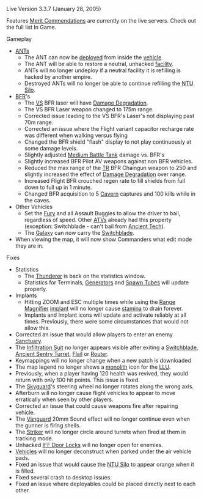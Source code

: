 Live Version 3.3.7 (January 28, 2005)

Features [Merit Commendations](../merits/Merit_Commendations.md) are
currently on the live servers. Check out the full list In Game.

Gameplay

- [ANTs](../ANT.md)
  - The ANT can now be [deployed](../terminology/Deploy.md) from inside the
    [vehicle](../vehicles/Vehicle.md).
  - The ANT will be able to restore a neutral, unhacked
    [facility](Facility.md).
  - ANTs will no longer undeploy if a neutral facility it is
    refilling is hacked by another empire.
  - Destroyed ANTs will no longer be able to continue refilling the
    [NTU Silo](../locations/NTU_Silo.md).
- [BFR](../vehicles/BattleFrame_Robotics.md)'s
  - The [VS](../VS.md) BFR laser will have [Damage
    Degradation](../terminology/Damage_Degradation.md).
  - The VS BFR Laser weapon changed to 175m range.
  - Corrected issue leading to the VS BFR's Laser's not displaying
    past 70m range.
  - Corrected an issue where the Flight variant capacitor recharge
    rate was different when walking versus flying
  - Changed the BFR shield "flash" display to not play continuously
    at some damage levels.
  - Slightly adjusted [Medium Battle
    Tank](../items/Medium_Battle_Tank.md) damage vs. BFR's
  - Slightly increased BFR Pilot AV weapons against non BFR
    vehicles.
  - Reduced the max range of the [TR](../etc/Terran_Republic.md) BFR Chaingun
    weapon to 250 and slightly increased the effect of [Damage
    Degradation](../terminology/Damage_Degradation.md) over range.
  - Increased Flight BFR crouched regen rate to fill shields from
    full down to full up in 1 minute.
  - Changed BFR acquisition to 5 [Cavern](../Cavern.md)
    captures and 100 kills while in the caves.
- Other Vehicles
  - Set the [Fury](../vehicles/Fury.md) and all Assault Buggies to allow
    the driver to bail, regardless of speed. Other
    [ATVs](../vehicles/ATV.md) already had this property (exception:
    Switchblade - can't bail from [Ancient
    Tech](../Ancient_Tech.md)).
  - The [Galaxy](../vehicles/Galaxy.md) can now carry the
    [Switchblade](../items/Switchblade.md).
- When viewing the map, it will now show Commanders what edit mode
  they are in.

Fixes

- Statistics
  - The [Thunderer](../vehicles/Thunderer.md) is back on the statistics
    window.
  - Statistics for Terminals, [Generators](../items/Generator.md) and
    [Spawn Tubes](../Spawn_Tube.md) will update properly.
- Implants
  - Hitting ZOOM and ESC multiple times while using the [Range
    Magnifier](../implants/Range_Magnifier.md)
    [implant](../implants/Implants.md) will no longer cause
    [stamina](../terminology/Stamina.md) to drain forever.
  - Implants and Implant icons will update and activate reliably at
    all times. Previously, there were some circumstances that would
    not allow this.
- Corrected an issue that would allow players to enter an enemy
  [Sanctuary](../locations/Sanctuary.md).
- The [Infiltration Suit](../items/Infiltration_Suit.md) no longer
  appears visible after exiting a
  [Switchblade](../items/Switchblade.md), [Ancient Sentry
  Turret](../items/Ancient_Sentry_Turret.md), [Flail](../items/Flail.md)
  or [Router](../vehicles/Router.md).
- Keymappings will no longer change when a new patch is downloaded
- The map legend no longer shows a [monolith](../items/Monolith.md)
  icon for the [LLU](../terminology/Lattice_Logic_Unit.md).
- Previously, when a player having 120 health was revived, they would
  return with only 100 hit points. This issue is fixed.
- The [Skyguard](../items/Skyguard.md)'s steering wheel no longer
  rotates along the wrong axis.
- Afterburn will no longer cause flight vehicles to appear to move
  erratically when seen by other players.
- Corrected an issue that could cause weapons fire after repairing
  vehicle.
- The [Vanguard](../vehicles/Vanguard.md) 20mm Sound effect will no longer
  continue even when the gunner is firing shells.
- The [Striker](../weapons/Striker.md) will no longer circle around
  turrets when fired at them in tracking mode.
- Unhacked [IFF Door Locks](../terminology/IFF.md) will no longer open for
  enemies.
- [Vehicles](../vehicles/Vehicle.md) will no longer deconstruct when
  parked under the air vehicle pads.
- Fixed an issue that would cause the [NTU Silo](../locations/NTU_Silo.md)
  to appear orange when it is filled.
- Fixed several crash to desktop issues.
- Fixed an issue where deployables could be placed directly next to
  each other.

<!--[category:Patches](category:Patches.md)-->
